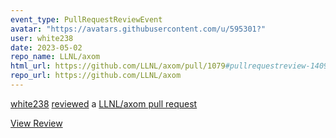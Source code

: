 ```yaml
---
event_type: PullRequestReviewEvent
avatar: "https://avatars.githubusercontent.com/u/595301?"
user: white238
date: 2023-05-02
repo_name: LLNL/axom
html_url: https://github.com/LLNL/axom/pull/1079#pullrequestreview-1409947871
repo_url: https://github.com/LLNL/axom
---
```


<a href='https://github.com/white238' target='_blank'>white238</a> <a href='https://github.com/LLNL/axom/pull/1079#pullrequestreview-1409947871' target='_blank'>reviewed</a> a <a href='https://github.com/LLNL/axom/pull/1079' target='_blank'>LLNL/axom pull request</a>

<small></small>

<a href='https://github.com/LLNL/axom/pull/1079#pullrequestreview-1409947871' target='_blank'>View Review</a>